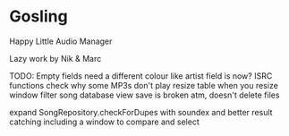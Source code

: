 # Gosling
Happy Little Audio Manager

Lazy work by Nik & Marc


TODO:
Empty fields need a different colour like artist field is now?
ISRC functions
check why some MP3s don't play
resize table when you resize window
filter song database view
save is broken atm, doesn't delete files

expand SongRepository.checkForDupes with soundex and better result catching including a window to compare and select